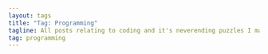 ```yaml
---
layout: tags
title: "Tag: Programming"
tagline: All posts relating to coding and it's neverending puzzles I make a living off of
tag: programming
---
```

